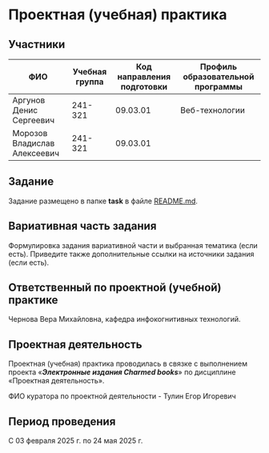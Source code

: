 # Проектная (учебная) практика

## Участники

| ФИО | Учебная группа | Код направления подготовки | Профиль образовательной программы |
|-|-|-|-|
| Аргунов Денис Сергеевич |241-321|09.03.01|Веб-технологии|
| Морозов Владислав Алексеевич |241-321|09.03.01||

## Задание

Задание размещено в папке **task** в файле [README.md](task/README.md).

## Вариативная часть задания

Формулировка задания вариативной части и выбранная тематика (если есть). Приведите также дополнительные ссылки на источники задания (если есть).

## Ответственный по проектной (учебной) практике

  Чернова Вера Михайловна, кафедра инфокогнитивных технологий.

## Проектная деятельность

Проектная (учебная) практика проводилась в связке с выполнением проекта «***Электронные издания Charmed books***» по дисциплине «Проектная деятельность».

ФИО куратора по проектной деятельности - Тулин Егор Игоревич

## Период проведения

С 03 февраля 2025 г. по 24 мая 2025 г.
